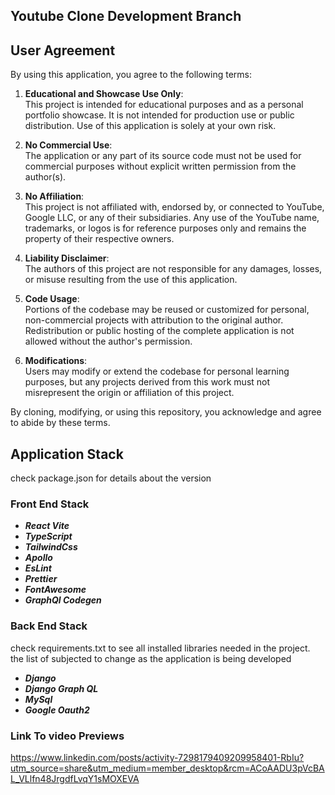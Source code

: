 ## Youtube Clone Development Branch

## User Agreement

By using this application, you agree to the following terms:

1. **Educational and Showcase Use Only**:  
   This project is intended for educational purposes and as a personal portfolio showcase. It is not intended for production use or public distribution. Use of this application is solely at your own risk.

2. **No Commercial Use**:  
   The application or any part of its source code must not be used for commercial purposes without explicit written permission from the author(s).

3. **No Affiliation**:  
   This project is not affiliated with, endorsed by, or connected to YouTube, Google LLC, or any of their subsidiaries. Any use of the YouTube name, trademarks, or logos is for reference purposes only and remains the property of their respective owners.

4. **Liability Disclaimer**:  
   The authors of this project are not responsible for any damages, losses, or misuse resulting from the use of this application.

5. **Code Usage**:  
   Portions of the codebase may be reused or customized for personal, non-commercial projects with attribution to the original author. Redistribution or public hosting of the complete application is not allowed without the author's permission.

6. **Modifications**:  
   Users may modify or extend the codebase for personal learning purposes, but any projects derived from this work must not misrepresent the origin or affiliation of this project.

By cloning, modifying, or using this repository, you acknowledge and agree to abide by these terms.

## **Application Stack**

check package.json for details about the version

### Front End Stack

- **_React Vite_**
- **_TypeScript_**
- **_TailwindCss_**
- **_Apollo_**
- **_EsLint_**
- **_Prettier_**
- **_FontAwesome_**
- **_GraphQl Codegen_**

### Back End Stack

check requirements.txt to see all installed libraries needed in the project. the list of
subjected to change as the application is being developed

- **_Django_**
- **_Django Graph QL_**
- **_MySql_**
- **_Google Oauth2_**

### Link To video Previews

https://www.linkedin.com/posts/activity-7298179409209958401-RbIu?utm_source=share&utm_medium=member_desktop&rcm=ACoAADU3pVcBAL_VLlfn48JrgdfLvqY1sMOXEVA
